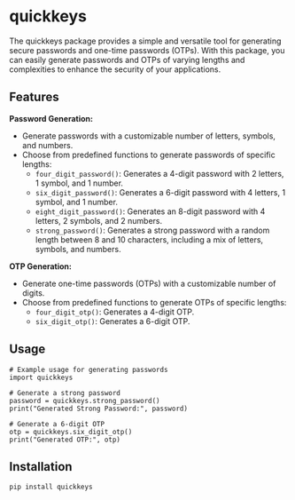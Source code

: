 quickkeys
=========

The quickkeys package provides a simple and versatile tool for generating secure passwords and one-time passwords (OTPs). With this package, you can easily generate passwords and OTPs of varying lengths and complexities to enhance the security of your applications.

Features
--------

**Password Generation:**

- Generate passwords with a customizable number of letters, symbols, and numbers.
- Choose from predefined functions to generate passwords of specific lengths:
  - ``four_digit_password()``: Generates a 4-digit password with 2 letters, 1 symbol, and 1 number.
  - ``six_digit_password()``: Generates a 6-digit password with 4 letters, 1 symbol, and 1 number.
  - ``eight_digit_password()``: Generates an 8-digit password with 4 letters, 2 symbols, and 2 numbers.
  - ``strong_password()``: Generates a strong password with a random length between 8 and 10 characters, including a mix of letters, symbols, and numbers.

**OTP Generation:**

- Generate one-time passwords (OTPs) with a customizable number of digits.
- Choose from predefined functions to generate OTPs of specific lengths:
  - ``four_digit_otp()``: Generates a 4-digit OTP.
  - ``six_digit_otp()``: Generates a 6-digit OTP.

Usage
-----

    # Example usage for generating passwords
    import quickkeys

    # Generate a strong password
    password = quickkeys.strong_password()
    print("Generated Strong Password:", password)

    # Generate a 6-digit OTP
    otp = quickkeys.six_digit_otp()
    print("Generated OTP:", otp)

Installation
------------

    pip install quickkeys
